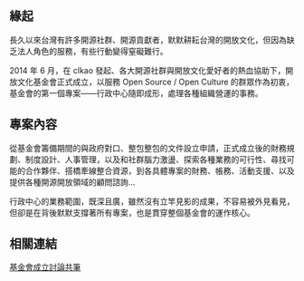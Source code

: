 ## 緣起

長久以來台灣有許多開源社群、開源貢獻者，默默耕耘台灣的開放文化，但因為缺乏法人角色的服務，有些行動變得窒礙難行。

2014 年 6 月，在 clkao 發起、各大開源社群與開放文化愛好者的熱血協助下，開放文化基金會正式成立，以服務 Open Source / Open Culture 的群眾作為初衷，基金會的第一個專案——行政中心隨即成形，處理各種組織營運的事務。

## 專案內容

從基金會籌備期間的與政府對口、整包整包的文件設立申請，正式成立後的財務規劃、制度設計、人事管理，以及和社群腦力激盪、探索各種業務的可行性、尋找可能的合作夥伴、搭橋牽線整合資源，到各具體專案的財務、帳務、活動支援、以及提供各種開源開放領域的顧問諮詢... 

行政中心的業務範圍，既深且廣，雖然沒有立竿見影的成果，不容易被外見看見，但卻是在背後默默支撐著所有專案，也是貫穿整個基金會的運作核心。

## 相關連結

[基金會成立討論共筆](https://g0v.hackpad.com/0rg.tw--2r3K7emrNpC)
